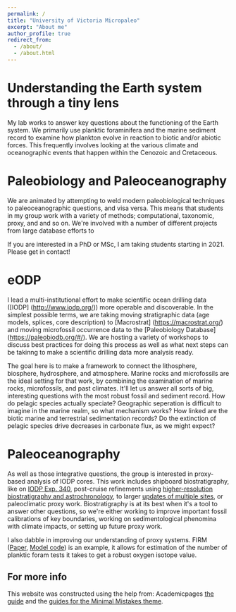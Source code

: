 ```yaml
---
permalink: /
title: "University of Victoria Micropaleo"
excerpt: "About me"
author_profile: true
redirect_from: 
  - /about/
  - /about.html
---
```

Understanding the Earth system through a tiny lens
======
My lab works to answer key questions about the functioning of the Earth system. We primarily use planktic foraminifera and the marine sediment record to examine how plankton evolve in reaction to biotic and/or abiotic forces. This frequently involves looking at the various climate and oceanographic events that happen within the Cenozoic and Cretaceous.

Paleobiology and Paleoceanography
======
We are animated by attempting to weld modern paleobiological techniques to paleoceanographic questions, and visa versa. This means that students in my group work with a variety of methods; computational, taxonomic, proxy, and and so on. We're involved with a number of different projects from large database efforts to 

If you are interested in a PhD or MSc, I am taking students starting in 2021. Please get in contact!

eODP
======
I lead a multi-institutional effort to make scientific ocean drilling data ([IODP] (http://www.iodp.org/)) more operable and discoverable. In the simplest possible terms, we are taking moving stratigraphic data (age models, splices, core description) to [Macrostrat] (https://macrostrat.org/) and moving microfossil occurrence data to the [Paleobiology Database] (https://paleobiodb.org/#/). We are hosting a variety of workshops to discuss best practices for doing this process as well as what next steps can be takinng to make a scientific drilling data more analysis ready. 

The goal here is to make a framework to connect the lithosphere, biosphere, hydrosphere, and atmosphere. Marine rocks and microfossils are the ideal setting for that work, by combining the examination of marine rocks, microfossils, and past climates. It'll let us answer all sorts of big, interesting questions with the most robust fossil and sediment record. How do pelagic species actually speciate? Geographic seperation is difficult to imagine in the marine realm, so what mechanism works? How linked are the biotic marine and terrestrial sedimentation records? Do the extinction of pelagic species drive decreases in carbonate flux, as we might expect? 

Paleoceanography
======
As well as those integrative questions, the group is interested in proxy-based analysis of IODP cores. This work includes shipboard biostratigraphy, like on [IODP Exp. 340](http://publications.iodp.org/proceedings/340/340toc.htm), post-cruise refinements using [higher-resolution biostratigraphy and astrochronology](http://www.micropress.org/microaccess/stratigraphy/issue-328/article-1993), to larger [updates of multiple sites](https://pubs.geoscienceworld.org/cushmanfoundation/jfr/article-abstract/49/4/357/574532/Precision-in-Biostratigraphy-Evidence-For-a?redirectedFrom=fulltext), or paleoclimatic proxy work. Biostratigraphy is at its best when it's a tool to answer other questions, so we're either working to improve important fossil calibrations of key boundaries, working on sedimentological phenomina with climate impacts, or setting up future proxy work. 

I also dabble in improving our understanding of proxy systems. FIRM ([Paper](https://agupubs.onlinelibrary.wiley.com/doi/10.1002/2016PA003035), [Model code](https://github.com/Fraass/FIRM)) is an example, it allows for estimation of the number of planktic foram tests it takes to get a robust oxygen isotope value. 


For more info
------
This website was constructed using the help from: Academicpages [the guide](https://academicpages.github.io/markdown/) and the [guides for the Minimal Mistakes theme](https://mmistakes.github.io/minimal-mistakes/docs/configuration/).
